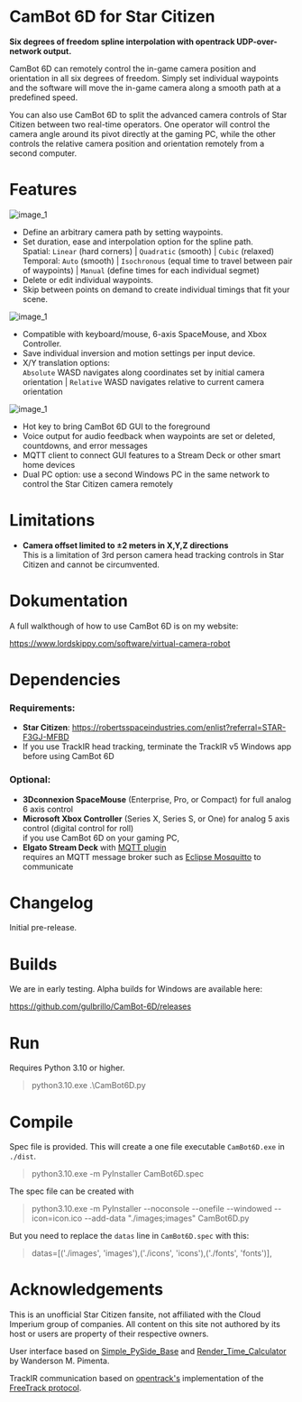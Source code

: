 # CamBot 6D for Star Citizen

**Six degrees of freedom spline interpolation with opentrack UDP-over-network output.**

CamBot 6D can remotely control the in-game camera position and orientation in all six degrees of freedom. Simply set individual waypoints and the software will move the in-game camera along a smooth path at a predefined speed.

You can also use CamBot 6D to split the advanced camera controls of Star Citizen between two real-time operators. One operator will control the camera angle around its pivot directly at the gaming PC, while the other controls the relative camera position and orientation remotely from a second computer.

# Features

![image_1](https://github.com//gulbrillo/CamBot-6D/blob/main/doc/cambot6d1.png?raw=true)

- Define an arbitrary camera path by setting waypoints.
- Set duration, ease and interpolation option for the spline path.  
  Spatial: `Linear` (hard corners) | `Quadratic` (smooth) | `Cubic` (relaxed)  
 Temporal: `Auto` (smooth) | `Isochronous` (equal time to travel between pair of waypoints) | `Manual` (define times for each individual segmet)
- Delete or edit individual waypoints.
- Skip between points on demand to create individual timings that fit your scene.

![image_1](https://github.com//gulbrillo/CamBot-6D/blob/main/doc/cambot6d2.png?raw=true)

- Compatible with keyboard/mouse, 6-axis SpaceMouse, and Xbox Controller.
- Save individual inversion and motion settings per input device.
- X/Y translation options:  
  `Absolute` WASD navigates along coordinates set by initial camera orientation | `Relative` WASD navigates relative to current camera orientation

![image_1](https://github.com//gulbrillo/CamBot-6D/blob/main/doc/cambot6d3.png?raw=true)

- Hot key to bring CamBot 6D GUI to the foreground
- Voice output for audio feedback when waypoints are set or deleted, countdowns, and error messages
- MQTT client to connect GUI features to a Stream Deck or other smart home devices
- Dual PC option: use a second Windows PC in the same network to control the Star Citizen camera remotely

# Limitations

- **Camera offset limited to ±2 meters in X,Y,Z directions**  
  This is a limitation of 3rd person camera head tracking controls in Star Citizen and cannot be circumvented.

# Dokumentation

A full walkthough of how to use CamBot 6D is on my website:

https://www.lordskippy.com/software/virtual-camera-robot

# Dependencies

### Requirements:

- **Star Citizen**: https://robertsspaceindustries.com/enlist?referral=STAR-F3GJ-MFBD
- If you use TrackIR head tracking, terminate the TrackIR v5 Windows app before using CamBot 6D

### Optional:

- **3Dconnexion SpaceMouse** (Enterprise, Pro, or Compact) for full analog 6 axis control
- **Microsoft Xbox Controller** (Series X, Series S, or One) for analog 5 axis control (digital control for roll)  
  if you use CamBot 6D on your gaming PC, 
- **Elgato Stream Deck** with [MQTT plugin](https://apps.elgato.com/plugins/com.bi0s.mqtt)  
  requires an MQTT message broker such as [Eclipse Mosquitto](https://mosquitto.org/) to communicate

# Changelog

Initial pre-release.

# Builds

We are in early testing. Alpha builds for Windows are available here:  

https://github.com/gulbrillo/CamBot-6D/releases

# Run

Requires Python 3.10 or higher.

> python3.10.exe .\CamBot6D.py

# Compile

Spec file is provided. This will create a one file executable `CamBot6D.exe` in `./dist`. 
> python3.10.exe -m PyInstaller CamBot6D.spec

The spec file can be created with
> python3.10.exe -m PyInstaller --noconsole --onefile --windowed --icon=icon.ico --add-data "./images;images" CamBot6D.py

But you need to replace the `datas` line in `CamBot6D.spec` with this:
> datas=[('./images', 'images'),('./icons', 'icons'),('./fonts', 'fonts')],

# Acknowledgements

This is an unofficial Star Citizen fansite, not affiliated with the Cloud Imperium group of companies. All content on this site not authored by its host or users are property of their respective owners.

User interface based on [Simple_PySide_Base](https://github.com/Wanderson-Magalhaes/Simple_PySide_Base) and [Render_Time_Calculator](https://github.com/Wanderson-Magalhaes/Render_Time_Calculator) by Wanderson M. Pimenta.

TrackIR communication based on [opentrack's](https://github.com/opentrack/opentrack) implementation of the [FreeTrack protocol](https://github.com/opentrack/opentrack/tree/master/proto-ft).
